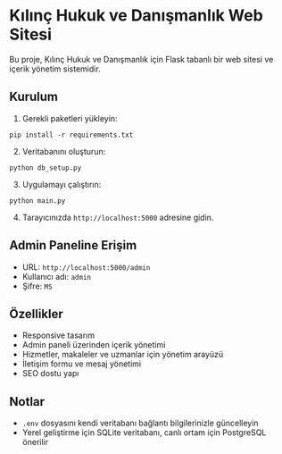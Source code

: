 # Kılınç Hukuk ve Danışmanlık Web Sitesi

Bu proje, Kılınç Hukuk ve Danışmanlık için Flask tabanlı bir web sitesi ve içerik yönetim sistemidir.

## Kurulum

1. Gerekli paketleri yükleyin:
```
pip install -r requirements.txt
```

2. Veritabanını oluşturun:
```
python db_setup.py
```

3. Uygulamayı çalıştırın:
```
python main.py
```

4. Tarayıcınızda `http://localhost:5000` adresine gidin.

## Admin Paneline Erişim

- URL: `http://localhost:5000/admin`
- Kullanıcı adı: `admin`
- Şifre: `MS`

## Özellikler

- Responsive tasarım
- Admin paneli üzerinden içerik yönetimi
- Hizmetler, makaleler ve uzmanlar için yönetim arayüzü
- İletişim formu ve mesaj yönetimi
- SEO dostu yapı

## Notlar

- `.env` dosyasını kendi veritabanı bağlantı bilgilerinizle güncelleyin
- Yerel geliştirme için SQLite veritabanı, canlı ortam için PostgreSQL önerilir